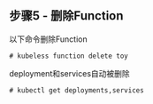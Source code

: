 ## 步骤5 - 删除Function

以下命令删除Function

```
# kubeless function delete toy
```

deployment和services自动被删除

```
# kubectl get deployments,services
```